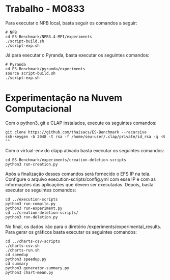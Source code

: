 # Trabalho - MO833

 Para executar o NPB local, basta seguir os comandos a seguir:
 
 ```
 # NPB
 cd ES-Benchmark/NPB3.4-MPI/experiments
 ./script-build.sh
 ./script-exp.sh
  ```
  Já para executar o Pyranda, basta executar os seguintes comandos:
  
   ```
# Pyranda
 cd ES-Benchmark/pyranda/experiments
 source script-build.sh
 ./script-exp.sh
 ```
# Experimentação na Nuvem Computacional

Com o python3, git e CLAP instalados, execute os seguintes comandos:

```
git clone https://github.com/thaisacs/ES-Benchmark --recursive
ssh-keygen -b 2048 -t rsa -f /home/seu-user/.clap/private/id_rsa -q -N ""
```

Com o virtual-env do clapp ativado basta executar os seguintes comandos:

```
cd ES-Benchmark/experiments/creation-deletion-scripts
python3 run-creation.py
```

Após a finalização desses comandos será fornecido o EFS IP na tela. Configure o arquivo execution-scripts/config.yml com esse IP e com as informações das aplicações que devem ser executadas. Depois, basta executar os seguintes comandos:

```
cd ../execution-scripts
python3 run-compile.py
python3 run-experiment.py
cd ../creation-deletion-scripts/
python3 run-deletion.py
```

No final, os dados irão para o diretório /experiments/experimental_results. Para gerar os gráficos basta executar os seguintes comandos:

```
cd ../charts-csv-scripts
./charts-csv.sh
./charts-run.sh
cd speedup
python3 speedup.py
cd summary
python3 generator-summary.py
python3 chart-mean.py
```

